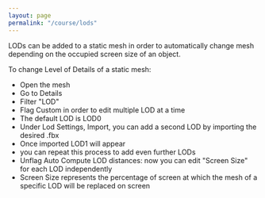 ```yaml
---
layout: page
permalink: "/course/lods"
---
```


LODs can be added to a static mesh in order to automatically change mesh depending on the occupied screen size of an object.

To change Level of Details of a static mesh:

- Open the mesh
- Go to Details
- Filter "LOD"
- Flag Custom in order to edit multiple LOD at a time
- The default LOD is LOD0
- Under Lod Settings, Import, you can add a second LOD by importing the desired .fbx
- Once imported LOD1 will appear
- you can repeat this process to add even further LODs
- Unflag Auto Compute LOD distances: now you can edit "Screen Size" for each LOD independently
- Screen Size represents the percentage of screen at which the mesh of a specific LOD will be replaced on screen
